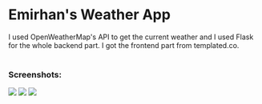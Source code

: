 # Emirhan's Weather App

I used OpenWeatherMap's API to get the current weather and I used Flask for the whole backend part. I got the frontend part from templated.co.
</br>
</br>
<h3>Screenshots:</h3>
<img src="https://github.com/emirhantuygun/Emirhans_Weather_App/blob/main/app_screenshots/ss1.png">
<img src="https://github.com/emirhantuygun/Emirhans_Weather_App/blob/main/app_screenshots/ss2.png">
<img src="https://github.com/emirhantuygun/Emirhans_Weather_App/blob/main/app_screenshots/ss3.png">
